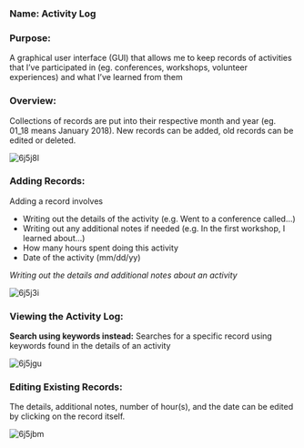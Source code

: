 ### Name: Activity Log

### Purpose:
A graphical user interface (GUI) that allows me to keep records of activities that I’ve participated in (eg. conferences, workshops, volunteer experiences) and what I’ve learned from them


### Overview:
Collections of records are put into their respective month and year (eg. 01_18 means January 2018). 
New records can be added, old records can be edited or deleted. 

![6j5j8l](https://user-images.githubusercontent.com/56778279/172940761-3e2a8edf-e26d-4c36-9fd7-330f1c3de170.gif)

### Adding Records:
Adding a record involves
* Writing out the details of the activity (e.g. Went to a conference called...)
* Writing out any additional notes if needed (e.g. In the first workshop, I learned about...)
* How many hours spent doing this activity
* Date of the activity (mm/dd/yy)

_Writing out the details and additional notes about an activity_

![6j5j3i](https://user-images.githubusercontent.com/56778279/172941560-69dee833-ba93-40e6-804c-74d2d93c7e2f.gif)


### Viewing the Activity Log:
**Search using keywords instead:**
Searches for a specific record using keywords found in the details of an activity

![6j5jgu](https://user-images.githubusercontent.com/56778279/172940799-89e501ce-7247-4010-b9e6-c8c89e3a387f.gif)

### Editing Existing Records:
The details, additional notes, number of hour(s), and the date can be edited by clicking on the record itself.

![6j5jbm](https://user-images.githubusercontent.com/56778279/172940811-7bec4ad8-9596-41de-a756-a4c766856967.gif)
